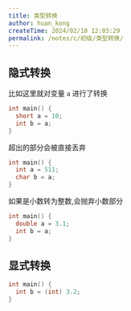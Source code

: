 ```yaml
---
title: 类型转换
author: huan_kong
createTime: 2024/02/10 12:03:29
permalink: /notes/c/初级/类型转换/
---
```


## 隐式转换

比如这里就对变量 `a` 进行了转换

```c
int main() {
  short a = 10;
  int b = a;
}
```

超出的部分会被直接丢弃

```c
int main() {
  int a = 511;
  char b = a;
}
```

如果是小数转为整数,会抛弃小数部分

```c
int main() {
  double a = 3.1;
  int b = a;
}
```

## 显式转换

```c
int main() {
  int b = (int) 3.2;
}
```
